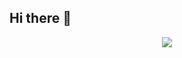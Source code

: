 ## Hi there 👋
<div align="center"> <img src="https://metrics.lecoq.io/ZzySlhbcf?template=classic&config.timezone=Asia%2FShanghai"> </div>
